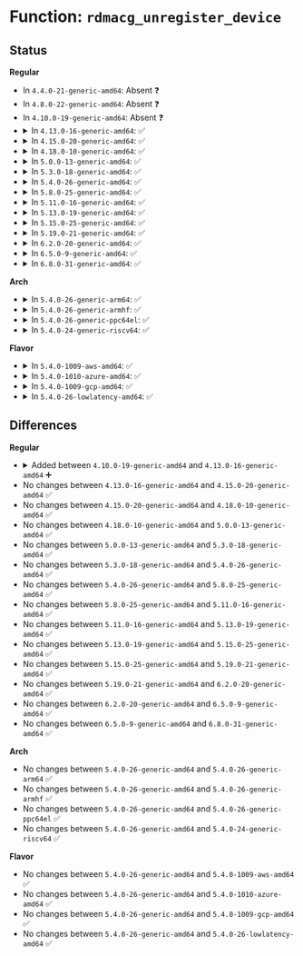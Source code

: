 # Function: <code>rdmacg_unregister_device</code>

## Status
<b>Regular</b>
<ul>
<li>
In <code>4.4.0-21-generic-amd64</code>: Absent ❓
</li>
<li>
In <code>4.8.0-22-generic-amd64</code>: Absent ❓
</li>
<li>
In <code>4.10.0-19-generic-amd64</code>: Absent ❓
</li>
<li>
<details>
<summary>In <code>4.13.0-16-generic-amd64</code>: ✅</summary>

```c
void rdmacg_unregister_device(struct rdmacg_device * device)
```

```json
{
  "name": "rdmacg_unregister_device",
  "collision_type": "Unique Global",
  "inline_type": "No",
  "funcs": [
    {
      "addr": 18446744071580072560,
      "name": "rdmacg_unregister_device",
      "external": true,
      "loc": "kernel/cgroup/rdma.c:340",
      "file": "kernel/cgroup/rdma.c",
      "inline": "seen, unknown",
      "caller_inline": [],
      "caller_func": []
    }
  ],
  "symbols": [
    {
      "addr": 18446744071580072560,
      "name": "rdmacg_unregister_device",
      "section": ".text",
      "bind": "STB_GLOBAL",
      "size": 119
    }
  ]
}
```
</details>
</li>
<li>
<details>
<summary>In <code>4.15.0-20-generic-amd64</code>: ✅</summary>

```c
void rdmacg_unregister_device(struct rdmacg_device * device)
```

```json
{
  "name": "rdmacg_unregister_device",
  "collision_type": "Unique Global",
  "inline_type": "No",
  "funcs": [
    {
      "addr": 18446744071580125296,
      "name": "rdmacg_unregister_device",
      "external": true,
      "loc": "kernel/cgroup/rdma.c:340",
      "file": "kernel/cgroup/rdma.c",
      "inline": "seen, unknown",
      "caller_inline": [],
      "caller_func": []
    }
  ],
  "symbols": [
    {
      "addr": 18446744071580125296,
      "name": "rdmacg_unregister_device",
      "section": ".text",
      "bind": "STB_GLOBAL",
      "size": 119
    }
  ]
}
```
</details>
</li>
<li>
<details>
<summary>In <code>4.18.0-10-generic-amd64</code>: ✅</summary>

```c
void rdmacg_unregister_device(struct rdmacg_device * device)
```

```json
{
  "name": "rdmacg_unregister_device",
  "collision_type": "Unique Global",
  "inline_type": "No",
  "funcs": [
    {
      "addr": 18446744071580184976,
      "name": "rdmacg_unregister_device",
      "external": true,
      "loc": "kernel/cgroup/rdma.c:340",
      "file": "kernel/cgroup/rdma.c",
      "inline": "seen, unknown",
      "caller_inline": [],
      "caller_func": []
    }
  ],
  "symbols": [
    {
      "addr": 18446744071580184976,
      "name": "rdmacg_unregister_device",
      "section": ".text",
      "bind": "STB_GLOBAL",
      "size": 119
    }
  ]
}
```
</details>
</li>
<li>
<details>
<summary>In <code>5.0.0-13-generic-amd64</code>: ✅</summary>

```c
void rdmacg_unregister_device(struct rdmacg_device * device)
```

```json
{
  "name": "rdmacg_unregister_device",
  "collision_type": "Unique Global",
  "inline_type": "No",
  "funcs": [
    {
      "addr": 18446744071580232976,
      "name": "rdmacg_unregister_device",
      "external": true,
      "loc": "kernel/cgroup/rdma.c:340",
      "file": "kernel/cgroup/rdma.c",
      "inline": "seen, unknown",
      "caller_inline": [],
      "caller_func": []
    }
  ],
  "symbols": [
    {
      "addr": 18446744071580232976,
      "name": "rdmacg_unregister_device",
      "section": ".text",
      "bind": "STB_GLOBAL",
      "size": 119
    }
  ]
}
```
</details>
</li>
<li>
<details>
<summary>In <code>5.3.0-18-generic-amd64</code>: ✅</summary>

```c
void rdmacg_unregister_device(struct rdmacg_device * device)
```

```json
{
  "name": "rdmacg_unregister_device",
  "collision_type": "Unique Global",
  "inline_type": "No",
  "funcs": [
    {
      "addr": 18446744071580283744,
      "name": "rdmacg_unregister_device",
      "external": true,
      "loc": "kernel/cgroup/rdma.c:334",
      "file": "kernel/cgroup/rdma.c",
      "inline": "seen, unknown",
      "caller_inline": [],
      "caller_func": []
    }
  ],
  "symbols": [
    {
      "addr": 18446744071580283744,
      "name": "rdmacg_unregister_device",
      "section": ".text",
      "bind": "STB_GLOBAL",
      "size": 119
    }
  ]
}
```
</details>
</li>
<li>
<details>
<summary>In <code>5.4.0-26-generic-amd64</code>: ✅</summary>

```c
void rdmacg_unregister_device(struct rdmacg_device * device)
```

```json
{
  "name": "rdmacg_unregister_device",
  "collision_type": "Unique Global",
  "inline_type": "No",
  "funcs": [
    {
      "addr": 18446744071580331968,
      "name": "rdmacg_unregister_device",
      "external": true,
      "loc": "kernel/cgroup/rdma.c:334",
      "file": "kernel/cgroup/rdma.c",
      "inline": "seen, unknown",
      "caller_inline": [],
      "caller_func": []
    }
  ],
  "symbols": [
    {
      "addr": 18446744071580331968,
      "name": "rdmacg_unregister_device",
      "section": ".text",
      "bind": "STB_GLOBAL",
      "size": 119
    }
  ]
}
```
</details>
</li>
<li>
<details>
<summary>In <code>5.8.0-25-generic-amd64</code>: ✅</summary>

```c
void rdmacg_unregister_device(struct rdmacg_device * device)
```

```json
{
  "name": "rdmacg_unregister_device",
  "collision_type": "Unique Global",
  "inline_type": "No",
  "funcs": [
    {
      "addr": 18446744071580406032,
      "name": "rdmacg_unregister_device",
      "external": true,
      "loc": "kernel/cgroup/rdma.c:334",
      "file": "kernel/cgroup/rdma.c",
      "inline": "seen, unknown",
      "caller_inline": [],
      "caller_func": []
    }
  ],
  "symbols": [
    {
      "addr": 18446744071580406032,
      "name": "rdmacg_unregister_device",
      "section": ".text",
      "bind": "STB_GLOBAL",
      "size": 193
    }
  ]
}
```
</details>
</li>
<li>
<details>
<summary>In <code>5.11.0-16-generic-amd64</code>: ✅</summary>

```c
void rdmacg_unregister_device(struct rdmacg_device * device)
```

```json
{
  "name": "rdmacg_unregister_device",
  "collision_type": "Unique Global",
  "inline_type": "No",
  "funcs": [
    {
      "addr": 18446744071580393328,
      "name": "rdmacg_unregister_device",
      "external": true,
      "loc": "kernel/cgroup/rdma.c:334",
      "file": "kernel/cgroup/rdma.c",
      "inline": "seen, unknown",
      "caller_inline": [],
      "caller_func": []
    }
  ],
  "symbols": [
    {
      "addr": 18446744071580393328,
      "name": "rdmacg_unregister_device",
      "section": ".text",
      "bind": "STB_GLOBAL",
      "size": 193
    }
  ]
}
```
</details>
</li>
<li>
<details>
<summary>In <code>5.13.0-19-generic-amd64</code>: ✅</summary>

```c
void rdmacg_unregister_device(struct rdmacg_device * device)
```

```json
{
  "name": "rdmacg_unregister_device",
  "collision_type": "Unique Global",
  "inline_type": "No",
  "funcs": [
    {
      "addr": 18446744071580396272,
      "name": "rdmacg_unregister_device",
      "external": true,
      "loc": "kernel/cgroup/rdma.c:334",
      "file": "kernel/cgroup/rdma.c",
      "inline": "seen, unknown",
      "caller_inline": [],
      "caller_func": []
    }
  ],
  "symbols": [
    {
      "addr": 18446744071580396272,
      "name": "rdmacg_unregister_device",
      "section": ".text",
      "bind": "STB_GLOBAL",
      "size": 193
    }
  ]
}
```
</details>
</li>
<li>
<details>
<summary>In <code>5.15.0-25-generic-amd64</code>: ✅</summary>

```c
void rdmacg_unregister_device(struct rdmacg_device * device)
```

```json
{
  "name": "rdmacg_unregister_device",
  "collision_type": "Unique Global",
  "inline_type": "No",
  "funcs": [
    {
      "addr": 18446744071580558576,
      "name": "rdmacg_unregister_device",
      "external": true,
      "loc": "kernel/cgroup/rdma.c:334",
      "file": "kernel/cgroup/rdma.c",
      "inline": "seen, unknown",
      "caller_inline": [],
      "caller_func": []
    }
  ],
  "symbols": [
    {
      "addr": 18446744071580558576,
      "name": "rdmacg_unregister_device",
      "section": ".text",
      "bind": "STB_GLOBAL",
      "size": 193
    }
  ]
}
```
</details>
</li>
<li>
<details>
<summary>In <code>5.19.0-21-generic-amd64</code>: ✅</summary>

```c
void rdmacg_unregister_device(struct rdmacg_device * device)
```

```json
{
  "name": "rdmacg_unregister_device",
  "collision_type": "Unique Global",
  "inline_type": "No",
  "funcs": [
    {
      "addr": 18446744071580757856,
      "name": "rdmacg_unregister_device",
      "external": true,
      "loc": "kernel/cgroup/rdma.c:334",
      "file": "kernel/cgroup/rdma.c",
      "inline": "seen, unknown",
      "caller_inline": [],
      "caller_func": []
    }
  ],
  "symbols": [
    {
      "addr": 18446744071580757856,
      "name": "rdmacg_unregister_device",
      "section": ".text",
      "bind": "STB_GLOBAL",
      "size": 205
    }
  ]
}
```
</details>
</li>
<li>
<details>
<summary>In <code>6.2.0-20-generic-amd64</code>: ✅</summary>

```c
void rdmacg_unregister_device(struct rdmacg_device * device)
```

```json
{
  "name": "rdmacg_unregister_device",
  "collision_type": "Unique Global",
  "inline_type": "No",
  "funcs": [
    {
      "addr": 18446744071581036240,
      "name": "rdmacg_unregister_device",
      "external": true,
      "loc": "kernel/cgroup/rdma.c:334",
      "file": "kernel/cgroup/rdma.c",
      "inline": "seen, unknown",
      "caller_inline": [],
      "caller_func": []
    }
  ],
  "symbols": [
    {
      "addr": 18446744071581036240,
      "name": "rdmacg_unregister_device",
      "section": ".text",
      "bind": "STB_GLOBAL",
      "size": 205
    }
  ]
}
```
</details>
</li>
<li>
<details>
<summary>In <code>6.5.0-9-generic-amd64</code>: ✅</summary>

```c
void rdmacg_unregister_device(struct rdmacg_device * device)
```

```json
{
  "name": "rdmacg_unregister_device",
  "collision_type": "Unique Global",
  "inline_type": "No",
  "funcs": [
    {
      "addr": 18446744071581124592,
      "name": "rdmacg_unregister_device",
      "external": true,
      "loc": "kernel/cgroup/rdma.c:336",
      "file": "kernel/cgroup/rdma.c",
      "inline": "seen, unknown",
      "caller_inline": [],
      "caller_func": []
    }
  ],
  "symbols": [
    {
      "addr": 18446744071581124592,
      "name": "rdmacg_unregister_device",
      "section": ".text",
      "bind": "STB_GLOBAL",
      "size": 205
    }
  ]
}
```
</details>
</li>
<li>
<details>
<summary>In <code>6.8.0-31-generic-amd64</code>: ✅</summary>

```c
void rdmacg_unregister_device(struct rdmacg_device * device)
```

```json
{
  "name": "rdmacg_unregister_device",
  "collision_type": "Unique Global",
  "inline_type": "No",
  "funcs": [
    {
      "addr": 18446744071581223088,
      "name": "rdmacg_unregister_device",
      "external": true,
      "loc": "kernel/cgroup/rdma.c:336",
      "file": "kernel/cgroup/rdma.c",
      "inline": "seen, unknown",
      "caller_inline": [],
      "caller_func": []
    }
  ],
  "symbols": [
    {
      "addr": 18446744071581223088,
      "name": "rdmacg_unregister_device",
      "section": ".text",
      "bind": "STB_GLOBAL",
      "size": 205
    }
  ]
}
```
</details>
</li>
</ul>
<b>Arch</b>
<ul>
<li>
<details>
<summary>In <code>5.4.0-26-generic-arm64</code>: ✅</summary>

```c
void rdmacg_unregister_device(struct rdmacg_device * device)
```

```json
{
  "name": "rdmacg_unregister_device",
  "collision_type": "Unique Global",
  "inline_type": "No",
  "funcs": [
    {
      "addr": 18446603336491594144,
      "name": "rdmacg_unregister_device",
      "external": true,
      "loc": "kernel/cgroup/rdma.c:334",
      "file": "kernel/cgroup/rdma.c",
      "inline": "seen, unknown",
      "caller_inline": [],
      "caller_func": []
    }
  ],
  "symbols": [
    {
      "addr": 18446603336491594144,
      "name": "rdmacg_unregister_device",
      "section": ".text",
      "bind": "STB_GLOBAL",
      "size": 140
    }
  ]
}
```
</details>
</li>
<li>
<details>
<summary>In <code>5.4.0-26-generic-armhf</code>: ✅</summary>

```c
void rdmacg_unregister_device(struct rdmacg_device * device)
```

```json
{
  "name": "rdmacg_unregister_device",
  "collision_type": "Unique Global",
  "inline_type": "No",
  "funcs": [
    {
      "addr": 3225553692,
      "name": "rdmacg_unregister_device",
      "external": true,
      "loc": "kernel/cgroup/rdma.c:334",
      "file": "kernel/cgroup/rdma.c",
      "inline": "seen, unknown",
      "caller_inline": [],
      "caller_func": []
    }
  ],
  "symbols": [
    {
      "addr": 3225553692,
      "name": "rdmacg_unregister_device",
      "section": ".text",
      "bind": "STB_GLOBAL",
      "size": 124
    }
  ]
}
```
</details>
</li>
<li>
<details>
<summary>In <code>5.4.0-26-generic-ppc64el</code>: ✅</summary>

```c
void rdmacg_unregister_device(struct rdmacg_device * device)
```

```json
{
  "name": "rdmacg_unregister_device",
  "collision_type": "Unique Global",
  "inline_type": "No",
  "funcs": [
    {
      "addr": 13835058055284577360,
      "name": "rdmacg_unregister_device",
      "external": true,
      "loc": "kernel/cgroup/rdma.c:334",
      "file": "kernel/cgroup/rdma.c",
      "inline": "seen, unknown",
      "caller_inline": [],
      "caller_func": []
    }
  ],
  "symbols": [
    {
      "addr": 13835058055284577360,
      "name": "rdmacg_unregister_device",
      "section": ".text",
      "bind": "STB_GLOBAL",
      "size": 196
    }
  ]
}
```
</details>
</li>
<li>
<details>
<summary>In <code>5.4.0-24-generic-riscv64</code>: ✅</summary>

```c
void rdmacg_unregister_device(struct rdmacg_device * device)
```

```json
{
  "name": "rdmacg_unregister_device",
  "collision_type": "Unique Global",
  "inline_type": "No",
  "funcs": [
    {
      "addr": 18446743936271999630,
      "name": "rdmacg_unregister_device",
      "external": true,
      "loc": "kernel/cgroup/rdma.c:334",
      "file": "kernel/cgroup/rdma.c",
      "inline": "seen, unknown",
      "caller_inline": [],
      "caller_func": []
    }
  ],
  "symbols": [
    {
      "addr": 18446743936271999630,
      "name": "rdmacg_unregister_device",
      "section": ".text",
      "bind": "STB_GLOBAL",
      "size": 124
    }
  ]
}
```
</details>
</li>
</ul>
<b>Flavor</b>
<ul>
<li>
<details>
<summary>In <code>5.4.0-1009-aws-amd64</code>: ✅</summary>

```c
void rdmacg_unregister_device(struct rdmacg_device * device)
```

```json
{
  "name": "rdmacg_unregister_device",
  "collision_type": "Unique Global",
  "inline_type": "No",
  "funcs": [
    {
      "addr": 18446744071580300768,
      "name": "rdmacg_unregister_device",
      "external": true,
      "loc": "kernel/cgroup/rdma.c:334",
      "file": "kernel/cgroup/rdma.c",
      "inline": "seen, unknown",
      "caller_inline": [],
      "caller_func": []
    }
  ],
  "symbols": [
    {
      "addr": 18446744071580300768,
      "name": "rdmacg_unregister_device",
      "section": ".text",
      "bind": "STB_GLOBAL",
      "size": 119
    }
  ]
}
```
</details>
</li>
<li>
<details>
<summary>In <code>5.4.0-1010-azure-amd64</code>: ✅</summary>

```c
void rdmacg_unregister_device(struct rdmacg_device * device)
```

```json
{
  "name": "rdmacg_unregister_device",
  "collision_type": "Unique Global",
  "inline_type": "No",
  "funcs": [
    {
      "addr": 18446744071580248112,
      "name": "rdmacg_unregister_device",
      "external": true,
      "loc": "kernel/cgroup/rdma.c:334",
      "file": "kernel/cgroup/rdma.c",
      "inline": "seen, unknown",
      "caller_inline": [],
      "caller_func": []
    }
  ],
  "symbols": [
    {
      "addr": 18446744071580248112,
      "name": "rdmacg_unregister_device",
      "section": ".text",
      "bind": "STB_GLOBAL",
      "size": 119
    }
  ]
}
```
</details>
</li>
<li>
<details>
<summary>In <code>5.4.0-1009-gcp-amd64</code>: ✅</summary>

```c
void rdmacg_unregister_device(struct rdmacg_device * device)
```

```json
{
  "name": "rdmacg_unregister_device",
  "collision_type": "Unique Global",
  "inline_type": "No",
  "funcs": [
    {
      "addr": 18446744071580292016,
      "name": "rdmacg_unregister_device",
      "external": true,
      "loc": "kernel/cgroup/rdma.c:334",
      "file": "kernel/cgroup/rdma.c",
      "inline": "seen, unknown",
      "caller_inline": [],
      "caller_func": []
    }
  ],
  "symbols": [
    {
      "addr": 18446744071580292016,
      "name": "rdmacg_unregister_device",
      "section": ".text",
      "bind": "STB_GLOBAL",
      "size": 119
    }
  ]
}
```
</details>
</li>
<li>
<details>
<summary>In <code>5.4.0-26-lowlatency-amd64</code>: ✅</summary>

```c
void rdmacg_unregister_device(struct rdmacg_device * device)
```

```json
{
  "name": "rdmacg_unregister_device",
  "collision_type": "Unique Global",
  "inline_type": "No",
  "funcs": [
    {
      "addr": 18446744071580346368,
      "name": "rdmacg_unregister_device",
      "external": true,
      "loc": "kernel/cgroup/rdma.c:334",
      "file": "kernel/cgroup/rdma.c",
      "inline": "seen, unknown",
      "caller_inline": [],
      "caller_func": []
    }
  ],
  "symbols": [
    {
      "addr": 18446744071580346368,
      "name": "rdmacg_unregister_device",
      "section": ".text",
      "bind": "STB_GLOBAL",
      "size": 119
    }
  ]
}
```
</details>
</li>
</ul>

## Differences
<b>Regular</b>
<ul>
<li>
<details>
<summary>Added between <code>4.10.0-19-generic-amd64</code> and <code>4.13.0-16-generic-amd64</code> ➕</summary>

```c
void rdmacg_unregister_device(struct rdmacg_device * device)
```
</details>
</li>
<li>
No changes between <code>4.13.0-16-generic-amd64</code> and <code>4.15.0-20-generic-amd64</code> ✅
</li>
<li>
No changes between <code>4.15.0-20-generic-amd64</code> and <code>4.18.0-10-generic-amd64</code> ✅
</li>
<li>
No changes between <code>4.18.0-10-generic-amd64</code> and <code>5.0.0-13-generic-amd64</code> ✅
</li>
<li>
No changes between <code>5.0.0-13-generic-amd64</code> and <code>5.3.0-18-generic-amd64</code> ✅
</li>
<li>
No changes between <code>5.3.0-18-generic-amd64</code> and <code>5.4.0-26-generic-amd64</code> ✅
</li>
<li>
No changes between <code>5.4.0-26-generic-amd64</code> and <code>5.8.0-25-generic-amd64</code> ✅
</li>
<li>
No changes between <code>5.8.0-25-generic-amd64</code> and <code>5.11.0-16-generic-amd64</code> ✅
</li>
<li>
No changes between <code>5.11.0-16-generic-amd64</code> and <code>5.13.0-19-generic-amd64</code> ✅
</li>
<li>
No changes between <code>5.13.0-19-generic-amd64</code> and <code>5.15.0-25-generic-amd64</code> ✅
</li>
<li>
No changes between <code>5.15.0-25-generic-amd64</code> and <code>5.19.0-21-generic-amd64</code> ✅
</li>
<li>
No changes between <code>5.19.0-21-generic-amd64</code> and <code>6.2.0-20-generic-amd64</code> ✅
</li>
<li>
No changes between <code>6.2.0-20-generic-amd64</code> and <code>6.5.0-9-generic-amd64</code> ✅
</li>
<li>
No changes between <code>6.5.0-9-generic-amd64</code> and <code>6.8.0-31-generic-amd64</code> ✅
</li>
</ul>
<b>Arch</b>
<ul>
<li>
No changes between <code>5.4.0-26-generic-amd64</code> and <code>5.4.0-26-generic-arm64</code> ✅
</li>
<li>
No changes between <code>5.4.0-26-generic-amd64</code> and <code>5.4.0-26-generic-armhf</code> ✅
</li>
<li>
No changes between <code>5.4.0-26-generic-amd64</code> and <code>5.4.0-26-generic-ppc64el</code> ✅
</li>
<li>
No changes between <code>5.4.0-26-generic-amd64</code> and <code>5.4.0-24-generic-riscv64</code> ✅
</li>
</ul>
<b>Flavor</b>
<ul>
<li>
No changes between <code>5.4.0-26-generic-amd64</code> and <code>5.4.0-1009-aws-amd64</code> ✅
</li>
<li>
No changes between <code>5.4.0-26-generic-amd64</code> and <code>5.4.0-1010-azure-amd64</code> ✅
</li>
<li>
No changes between <code>5.4.0-26-generic-amd64</code> and <code>5.4.0-1009-gcp-amd64</code> ✅
</li>
<li>
No changes between <code>5.4.0-26-generic-amd64</code> and <code>5.4.0-26-lowlatency-amd64</code> ✅
</li>
</ul>
